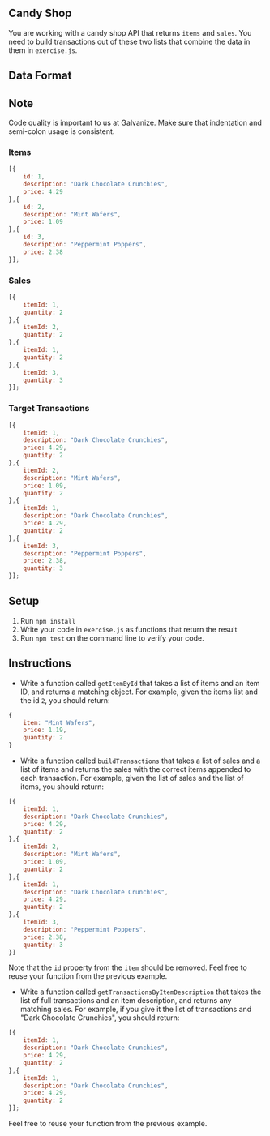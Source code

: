 ## Candy Shop

You are working with a candy shop API that returns `items` and `sales`. You need to build transactions out of these two lists that combine the data in them in `exercise.js`.

## Data Format

## Note

Code quality is important to us at Galvanize. Make sure that indentation and semi-colon usage is consistent.

### Items

```js
[{
    id: 1,
    description: "Dark Chocolate Crunchies",
    price: 4.29
},{
    id: 2,
    description: "Mint Wafers",
    price: 1.09
},{
    id: 3,
    description: "Peppermint Poppers",
    price: 2.38
}];
```

### Sales

```js
[{
    itemId: 1,
    quantity: 2
},{
    itemId: 2,
    quantity: 2
},{
    itemId: 1,
    quantity: 2
},{
    itemId: 3,
    quantity: 3
}];
```

### Target Transactions

```js
[{
    itemId: 1,
    description: "Dark Chocolate Crunchies",
    price: 4.29,
    quantity: 2
},{
    itemId: 2,
    description: "Mint Wafers",
    price: 1.09,
    quantity: 2
},{
    itemId: 1,
    description: "Dark Chocolate Crunchies",
    price: 4.29,
    quantity: 2
},{
    itemId: 3,
    description: "Peppermint Poppers",
    price: 2.38,
    quantity: 3
}];
```

## Setup

1. Run `npm install`
1. Write your code in `exercise.js` as functions that return the result
1. Run `npm test` on the command line to verify your code.

## Instructions

* Write a function called `getItemById` that takes a list of items and an item ID, and returns a matching object. For example, given the items list and the id `2`, you should return:

```js
{
    item: "Mint Wafers",
    price: 1.19,
    quantity: 2
}
```

* Write a function called `buildTransactions` that takes a list of sales and a list of items and returns the sales with the correct items appended to each transaction. For example, given the list of sales and the list of items, you should return:

```js
[{
    itemId: 1,
    description: "Dark Chocolate Crunchies",
    price: 4.29,
    quantity: 2
},{
    itemId: 2,
    description: "Mint Wafers",
    price: 1.09,
    quantity: 2
},{
    itemId: 1,
    description: "Dark Chocolate Crunchies",
    price: 4.29,
    quantity: 2
},{
    itemId: 3,
    description: "Peppermint Poppers",
    price: 2.38,
    quantity: 3
}]
```

Note that the `id` property from the `item` should be removed. Feel free to reuse your function from the previous example.

* Write a function called `getTransactionsByItemDescription` that takes the list of full transactions and an item description, and returns any matching sales. For example, if you give it the list of transactions and "Dark Chocolate Crunchies", you should return:

```js
[{
    itemId: 1,
    description: "Dark Chocolate Crunchies",
    price: 4.29,
    quantity: 2
},{
    itemId: 1,
    description: "Dark Chocolate Crunchies",
    price: 4.29,
    quantity: 2
}];
```

Feel free to reuse your function from the previous example.

